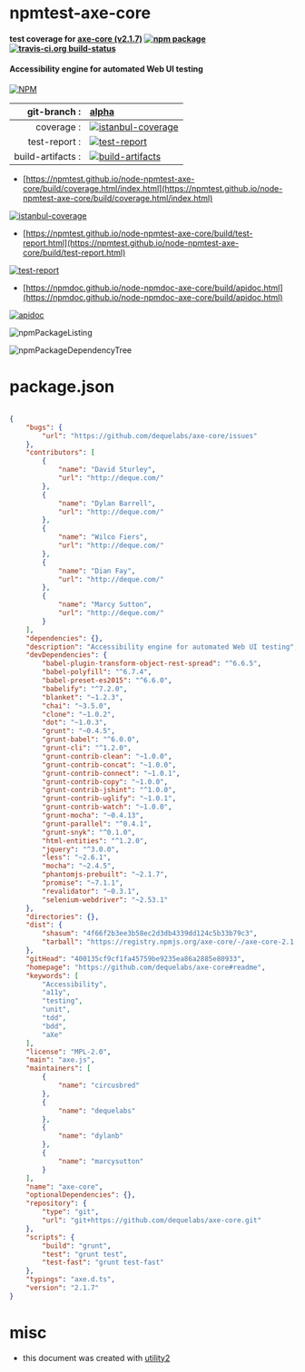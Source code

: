 # npmtest-axe-core

#### test coverage for  [axe-core (v2.1.7)](https://github.com/dequelabs/axe-core#readme)  [![npm package](https://img.shields.io/npm/v/npmtest-axe-core.svg?style=flat-square)](https://www.npmjs.org/package/npmtest-axe-core) [![travis-ci.org build-status](https://api.travis-ci.org/npmtest/node-npmtest-axe-core.svg)](https://travis-ci.org/npmtest/node-npmtest-axe-core)

#### Accessibility engine for automated Web UI testing

[![NPM](https://nodei.co/npm/axe-core.png?downloads=true&downloadRank=true&stars=true)](https://www.npmjs.com/package/axe-core)

| git-branch : | [alpha](https://github.com/npmtest/node-npmtest-axe-core/tree/alpha)|
|--:|:--|
| coverage : | [![istanbul-coverage](https://npmtest.github.io/node-npmtest-axe-core/build/coverage.badge.svg)](https://npmtest.github.io/node-npmtest-axe-core/build/coverage.html/index.html)|
| test-report : | [![test-report](https://npmtest.github.io/node-npmtest-axe-core/build/test-report.badge.svg)](https://npmtest.github.io/node-npmtest-axe-core/build/test-report.html)|
| build-artifacts : | [![build-artifacts](https://npmtest.github.io/node-npmtest-axe-core/glyphicons_144_folder_open.png)](https://github.com/npmtest/node-npmtest-axe-core/tree/gh-pages/build)|

- [https://npmtest.github.io/node-npmtest-axe-core/build/coverage.html/index.html](https://npmtest.github.io/node-npmtest-axe-core/build/coverage.html/index.html)

[![istanbul-coverage](https://npmtest.github.io/node-npmtest-axe-core/build/screenCapture.buildCi.browser.%252Ftmp%252Fbuild%252Fcoverage.lib.html.png)](https://npmtest.github.io/node-npmtest-axe-core/build/coverage.html/index.html)

- [https://npmtest.github.io/node-npmtest-axe-core/build/test-report.html](https://npmtest.github.io/node-npmtest-axe-core/build/test-report.html)

[![test-report](https://npmtest.github.io/node-npmtest-axe-core/build/screenCapture.buildCi.browser.%252Ftmp%252Fbuild%252Ftest-report.html.png)](https://npmtest.github.io/node-npmtest-axe-core/build/test-report.html)

- [https://npmdoc.github.io/node-npmdoc-axe-core/build/apidoc.html](https://npmdoc.github.io/node-npmdoc-axe-core/build/apidoc.html)

[![apidoc](https://npmdoc.github.io/node-npmdoc-axe-core/build/screenCapture.buildCi.browser.%252Ftmp%252Fbuild%252Fapidoc.html.png)](https://npmdoc.github.io/node-npmdoc-axe-core/build/apidoc.html)

![npmPackageListing](https://npmtest.github.io/node-npmtest-axe-core/build/screenCapture.npmPackageListing.svg)

![npmPackageDependencyTree](https://npmtest.github.io/node-npmtest-axe-core/build/screenCapture.npmPackageDependencyTree.svg)



# package.json

```json

{
    "bugs": {
        "url": "https://github.com/dequelabs/axe-core/issues"
    },
    "contributors": [
        {
            "name": "David Sturley",
            "url": "http://deque.com/"
        },
        {
            "name": "Dylan Barrell",
            "url": "http://deque.com/"
        },
        {
            "name": "Wilco Fiers",
            "url": "http://deque.com/"
        },
        {
            "name": "Dian Fay",
            "url": "http://deque.com/"
        },
        {
            "name": "Marcy Sutton",
            "url": "http://deque.com/"
        }
    ],
    "dependencies": {},
    "description": "Accessibility engine for automated Web UI testing",
    "devDependencies": {
        "babel-plugin-transform-object-rest-spread": "^6.6.5",
        "babel-polyfill": "^6.7.4",
        "babel-preset-es2015": "^6.6.0",
        "babelify": "^7.2.0",
        "blanket": "~1.2.3",
        "chai": "~3.5.0",
        "clone": "~1.0.2",
        "dot": "~1.0.3",
        "grunt": "~0.4.5",
        "grunt-babel": "^6.0.0",
        "grunt-cli": "^1.2.0",
        "grunt-contrib-clean": "~1.0.0",
        "grunt-contrib-concat": "~1.0.0",
        "grunt-contrib-connect": "~1.0.1",
        "grunt-contrib-copy": "~1.0.0",
        "grunt-contrib-jshint": "^1.0.0",
        "grunt-contrib-uglify": "~1.0.1",
        "grunt-contrib-watch": "~1.0.0",
        "grunt-mocha": "~0.4.13",
        "grunt-parallel": "^0.4.1",
        "grunt-snyk": "^0.1.0",
        "html-entities": "^1.2.0",
        "jquery": "^3.0.0",
        "less": "~2.6.1",
        "mocha": "~2.4.5",
        "phantomjs-prebuilt": "~2.1.7",
        "promise": "~7.1.1",
        "revalidator": "~0.3.1",
        "selenium-webdriver": "~2.53.1"
    },
    "directories": {},
    "dist": {
        "shasum": "4f66f2b3ee3b58ec2d3db4339dd124c5b33b79c3",
        "tarball": "https://registry.npmjs.org/axe-core/-/axe-core-2.1.7.tgz"
    },
    "gitHead": "400135cf9cf1fa45759be9235ea86a2885e80933",
    "homepage": "https://github.com/dequelabs/axe-core#readme",
    "keywords": [
        "Accessibility",
        "a11y",
        "testing",
        "unit",
        "tdd",
        "bdd",
        "aXe"
    ],
    "license": "MPL-2.0",
    "main": "axe.js",
    "maintainers": [
        {
            "name": "circusbred"
        },
        {
            "name": "dequelabs"
        },
        {
            "name": "dylanb"
        },
        {
            "name": "marcysutton"
        }
    ],
    "name": "axe-core",
    "optionalDependencies": {},
    "repository": {
        "type": "git",
        "url": "git+https://github.com/dequelabs/axe-core.git"
    },
    "scripts": {
        "build": "grunt",
        "test": "grunt test",
        "test-fast": "grunt test-fast"
    },
    "typings": "axe.d.ts",
    "version": "2.1.7"
}
```



# misc
- this document was created with [utility2](https://github.com/kaizhu256/node-utility2)
